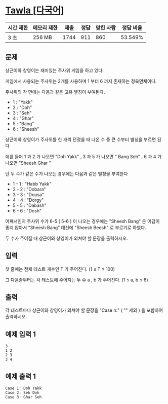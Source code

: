 # [Tawla [다국어]](https://www.acmicpc.net/problem/11800)

| 시간 제한 | 메모리 제한 | 제출 | 정답 | 맞힌 사람 | 정답 비율 |
| --- | --- | --- | --- | --- | --- |
| 3 초 | 256 MB | 1744 | 911 | 860 | 53.549% |

## 문제

상근이와 창영이는 재미있는 주사위 게임을 하고 있다.

게임에서 사용되는 주사위는 2개를 사용하며 1 부터 6 까지 존재하는 정육면체이다.

주사위의 각 면에는 다음과 같은 고유 별칭이 부여된다.

- 1 : "Yakk"
- 2 : "Doh"
- 3 : "Seh"
- 4 : "Ghar"
- 5 : "Bang"
- 6 : "Sheesh"

상근이와 창영이가 주사위를 한 개씩 던졌을 때 나온 수 중 큰 수부터 별칭을 부르면 된다

예를 들어 1 과 2 가 나오면 "Doh Yakk" , 3 과 5 가 나오면 " Bang Seh" , 6 과 4 가 나오면 "Sheesh Ghar "

단 두 수가 같은 수가 나오는 경우에는 다음과 같은 별칭을 부여한다

- 1 - 1 : "Habb Yakk"
- 2 - 2 : "Dobara"
- 3 - 3 : "Dousa"
- 4 - 4 : "Dorgy"
- 5 - 5 : "Dabash"
- 6 - 6 : "Dosh"

어째서인지 주사위 수가 6-5 ( 5-6 ) 이 나오는 경우에는 "Sheesh Bang" 은 어감이 좋지 않아서 "Sheesh Bang" 대신에 "Sheesh Beesh" 로 부르기로 하였다.

두 수가 주어질 때 상근이와 창영이가 외쳐야 할 문장을 출력하시오.

## 입력

첫 줄에는 전체 테스트 개수인 T 가 주어진다. (1 ≤ T ≤ 100)

그 다음줄부터는 각 테스트에 주어지는 두 수 a , b 가 주어진다. (1 ≤ a, b ≤ 6)

## 출력

각 테스트마다 상근이와 창영이가 외쳐야 할 문장을 "Case n:" ( "" 제외 ) 을 포함하여 출력하시오.

## 예제 입력 1

```
3
1 2
2 3
3 4

```

## 예제 출력 1

```
Case 1: Doh Yakk
Case 2: Seh Doh
Case 3: Ghar Seh
```
